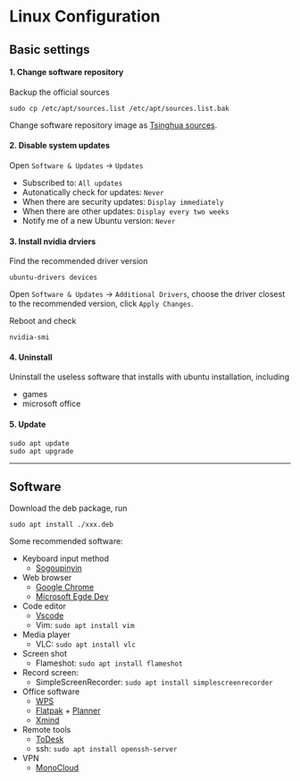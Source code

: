 # Linux Configuration

## Basic settings
#### 1. Change software repository
Backup the official sources
```shell
sudo cp /etc/apt/sources.list /etc/apt/sources.list.bak
```
Change software repository image as [Tsinghua sources](https://mirrors.tuna.tsinghua.edu.cn/help/ubuntu/).

#### 2. Disable system updates
Open `Software & Updates` -> `Updates`
- Subscribed to: `All updates`
- Autonatically check for updates: `Never`
- When there are security updates: `Display immediately`
- When there are other updates: `Display every two weeks`
- Notify me of a new Ubuntu version: `Never`

#### 3. Install nvidia drviers
Find the recommended driver version
```shell
ubuntu-drivers devices
```
Open `Software & Updates` -> `Additional Drivers`, choose the driver closest to the recommended version, click `Apply Changes`.

Reboot and check 
```shell
nvidia-smi
```

#### 4. Uninstall 
Uninstall the useless software that installs with ubuntu installation, including
- games 
- microsoft office


#### 5. Update
```shell
sudo apt update
sudo apt upgrade
```

---

## Software
Download the deb package, run
```shell
sudo apt install ./xxx.deb
```
Some recommended software:
- Keyboard input method
  - [Sogoupinyin](https://shurufa.sogou.com/linux)
- Web browser
  - [Google Chrome](http://www.google.cn/chrome/index.html)
  - [Microsoft Egde Dev](https://www.microsoft.com/zh-cn/edge/download/insider?form=MA13FJ)
- Code editor
  - [Vscode](https://code.visualstudio.com/)
  - Vim: `sudo apt install vim`
- Media player
  - VLC: `sudo apt install vlc`
- Screen shot
  - Flameshot: `sudo apt install flameshot`
- Record screen:
  - SimpleScreenRecorder: `sudo apt install simplescreenrecorder`
- Office software
  - [WPS](https://linux.wps.cn/)
  - [Flatpak](https://itsfoss.com/flatpak-guide/) + [Planner](https://flathub.org/apps/com.github.alainm23.planner?ref=itsfoss.com)
  - [Xmind](https://xmind.cn/)
- Remote tools
  - [ToDesk](https://www.todesk.com/linux.html)
  - ssh: `sudo apt install openssh-server`
- VPN
  - [MonoCloud](https://mymonocloud.com/)
